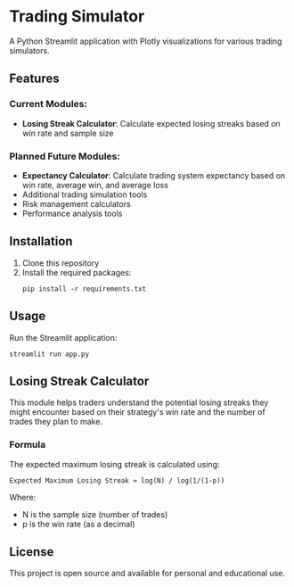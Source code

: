 # Trading Simulator

A Python Streamlit application with Plotly visualizations for various trading simulators.

## Features

### Current Modules:
- **Losing Streak Calculator**: Calculate expected losing streaks based on win rate and sample size

### Planned Future Modules:
- **Expectancy Calculator**: Calculate trading system expectancy based on win rate, average win, and average loss
- Additional trading simulation tools
- Risk management calculators
- Performance analysis tools

## Installation

1. Clone this repository
2. Install the required packages:
   ```
   pip install -r requirements.txt
   ```

## Usage

Run the Streamlit application:
```
streamlit run app.py
```

## Losing Streak Calculator

This module helps traders understand the potential losing streaks they might encounter based on their strategy's win rate and the number of trades they plan to make.

### Formula

The expected maximum losing streak is calculated using:

```
Expected Maximum Losing Streak ≈ log(N) / log(1/(1-p))
```

Where:
- N is the sample size (number of trades)
- p is the win rate (as a decimal)

## License

This project is open source and available for personal and educational use.
